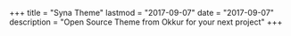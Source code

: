 +++
title = "Syna Theme"
lastmod = "2017-09-07"
date = "2017-09-07"
description = "Open Source Theme from Okkur for your next project"
+++
